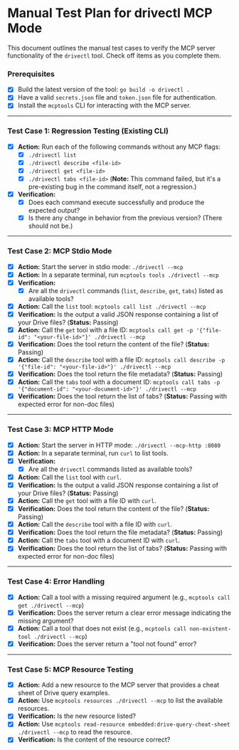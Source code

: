 # Manual Test Plan for drivectl MCP Mode

This document outlines the manual test cases to verify the MCP server functionality of the `drivectl` tool. Check off items as you complete them.

### Prerequisites

- [x] Build the latest version of the tool: `go build -o drivectl .`
- [x] Have a valid `secrets.json` file and `token.json` file for authentication.
- [x] Install the `mcptools` CLI for interacting with the MCP server.

---

### Test Case 1: Regression Testing (Existing CLI)

- [x] **Action:** Run each of the following commands without any MCP flags:
  - [x] `./drivectl list`
  - [x] `./drivectl describe <file-id>`
  - [x] `./drivectl get <file-id>`
  - [x] `./drivectl tabs <file-id>` (**Note:** This command failed, but it's a pre-existing bug in the command itself, not a regression.)
- [x] **Verification:**
    - [x] Does each command execute successfully and produce the expected output?
    - [x] Is there any change in behavior from the previous version? (There should not be.)

---

### Test Case 2: MCP Stdio Mode

- [x] **Action:** Start the server in stdio mode: `./drivectl --mcp`
- [x] **Action:** In a separate terminal, run `mcptools tools ./drivectl --mcp`
- [x] **Verification:**
    - [x] Are all the `drivectl` commands (`list`, `describe`, `get`, `tabs`) listed as available tools?
- [x] **Action:** Call the `list` tool: `mcptools call list ./drivectl --mcp`
- [x] **Verification:** Is the output a valid JSON response containing a list of your Drive files? (**Status:** Passing)
- [x] **Action:** Call the `get` tool with a file ID: `mcptools call get -p '{"file-id": "<your-file-id>"}' ./drivectl --mcp`
- [x] **Verification:** Does the tool return the content of the file? (**Status:** Passing)
- [x] **Action:** Call the `describe` tool with a file ID: `mcptools call describe -p '{"file-id": "<your-file-id>"}' ./drivectl --mcp`
- [x] **Verification:** Does the tool return the file metadata? (**Status:** Passing)
- [x] **Action:** Call the `tabs` tool with a document ID: `mcptools call tabs -p '{"document-id": "<your-document-id>"}' ./drivectl --mcp`
- [x] **Verification:** Does the tool return the list of tabs? (**Status:** Passing with expected error for non-doc files)

---

### Test Case 3: MCP HTTP Mode

- [x] **Action:** Start the server in HTTP mode: `./drivectl --mcp-http :8080`
- [x] **Action:** In a separate terminal, run `curl` to list tools.
- [x] **Verification:**
    - [x] Are all the `drivectl` commands listed as available tools?
- [x] **Action:** Call the `list` tool with `curl`.
- [x] **Verification:** Is the output a valid JSON response containing a list of your Drive files? (**Status:** Passing)
- [x] **Action:** Call the `get` tool with a file ID with `curl`.
- [x] **Verification:** Does the tool return the content of the file? (**Status:** Passing)
- [x] **Action:** Call the `describe` tool with a file ID with `curl`.
- [x] **Verification:** Does the tool return the file metadata? (**Status:** Passing)
- [x] **Action:** Call the `tabs` tool with a document ID with `curl`.
- [x] **Verification:** Does the tool return the list of tabs? (**Status:** Passing with expected error for non-doc files)

---

### Test Case 4: Error Handling

- [x] **Action:** Call a tool with a missing required argument (e.g., `mcptools call get ./drivectl --mcp`)
- [x] **Verification:** Does the server return a clear error message indicating the missing argument?
- [x] **Action:** Call a tool that does not exist (e.g., `mcptools call non-existent-tool ./drivectl --mcp`)
- [x] **Verification:** Does the server return a "tool not found" error?

---

### Test Case 5: MCP Resource Testing

- [x] **Action:** Add a new resource to the MCP server that provides a cheat sheet of Drive query examples.
- [x] **Action:** Use `mcptools resources ./drivectl --mcp` to list the available resources.
- [x] **Verification:** Is the new resource listed?
- [x] **Action:** Use `mcptools read-resource embedded:drive-query-cheat-sheet ./drivectl --mcp` to read the resource.
- [x] **Verification:** Is the content of the resource correct?
